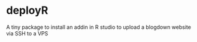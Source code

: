# deployR
A tiny package to install an addin in R studio to upload a blogdown website via SSH to a VPS

